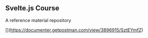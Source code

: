 ## Svelte.js Course
A reference material repository

[[](https://img.shields.io/badge/docs-View%20API%20Documentation-yellow)](https://documenter.getpostman.com/view/3896915/SztEYmfZ)
